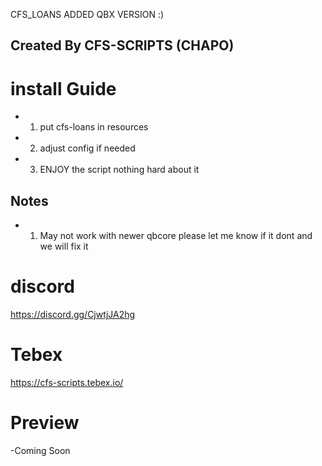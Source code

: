 CFS_LOANS
ADDED QBX VERSION :)
## Created By CFS-SCRIPTS (CHAPO)

# install Guide

- 1. put cfs-loans in resources 
- 2. adjust config if needed 
- 3. ENJOY the script nothing hard about it 

## Notes
- 1. May not work with newer qbcore please let me know if it dont and we will fix it 

# discord
https://discord.gg/CjwtjJA2hg

# Tebex
https://cfs-scripts.tebex.io/

# Preview
-Coming Soon
